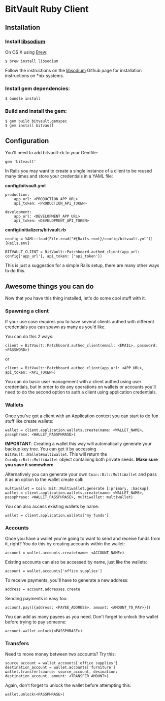 # BitVault Ruby Client

## Installation

### Install [libsodium](https://github.com/jedisct1/libsodium) 

On OS X using [Brew](http://brew.sh/):

    $ brew install libsodium

Follow the instructions on the [libsodium](https://github.com/jedisct1/libsodium) Github page for installation instructions on *nix systems.

### Install gem dependencies:

    $ bundle install

### Build and install the gem:

    $ gem build bitvault.gemspec
    $ gem install bitvault

## Configuration

You'll need to add bitvault-rb to your Gemfile:

    gem 'bitvault'

In Rails you may want to create a single instance of a client to be reused many times and store your credentials in a YAML file:

__config/bitvault.yml__

    production:
        app_url: <PRODUCTION_APP_URL>
        api_token: <PRODUCTION_API_TOKEN>
    
    development: 
        app_url: <DEVELOPMENT_APP_URL>
        api_token: <DEVELOPMENT_API_TOKEN>

__config/initializers/bitvault.rb__

    config = YAML::load(File.read("#{Rails.root}/config/bitvault.yml"))[Rails.env]

    BITVAULT_CLIENT = BitVault::Patchboard.authed_client(app_url: config['app_url'], api_token: ['api_token'])
    
This is just a suggestion for a simple Rails setup, there are many other ways to do this.

## Awesome things you can do

Now that you have this thing installed, let's do some cool stuff with it.

### Spawning a client

If your use case requires you to have several clients authed with different credentials you can spawn as many as you'd like.

You can do this 2 ways:
    
    client = BitVault::Patchboard.authed_client(email: <EMAIL>, password: <PASSWORD>)
    
or

    client = BitVault::Patchboard.authed_client(app_url: <APP_URL>, api_token: <API_TOKEN>)

You can do basic user management with a client authed using user credentials, but in order to do any operations on wallets or accounts you'll need to do the second option to auth a client using application credentials.

### Wallets

Once you've got a client with an Application context you can start to do fun stuff like create wallets:

    wallet = client.application.wallets.create(name: <WALLET_NAME>, passphrase: <WALLET_PASSPHRASE>)
    
__IMPORTANT__: Creating a wallet this way will automatically generate your backup key tree. You can get it by accessing `BitVault::Wallet#multiwallet`. This will return the `CoinOp::Bit::MultiWallet` object containing both private seeds. __Make sure you save it somewhere__.

Alternatively you can generate your own `Coin::Bit::MultiWallet` and pass it as an option to the wallet create call:

    multiwallet = Coin::Bit::Multiwallet.generate [:primary, :backup]
    wallet = client.application.wallets.create(name: <WALLET_NAME>, passphrase: <WALLET_PASSPHRASE>, multiwallet: multiwallet)
    
You can also access existing wallets by name:

    wallet = client.application.wallets['my funds']
    
### Accounts

Once you have a wallet you're going to want to send and receive funds from it, right? You do this by creating accounts within the wallet:

    account = wallet.accounts.create(name: <ACCOUNT_NAME>)
    
Existing accounts can also be accessed by name, just like the wallets:

    account = wallet.accounts['office supplies']
    
To receive payments, you'll have to generate a new address:

    address = account.addresses.create

Sending payments is easy too:

    account.pay([{address: <PAYEE_ADDRESS>, amount: <AMOUNT_TO_PAY>}])

You can add as many payees as you need.
Don't forget to unlock the wallet before trying to pay someone:

    account.wallet.unlock(<PASSPHRASE>)
    
### Transfers

Need to move money between two accounts? Try this:

    source_account = wallet.accounts['office supplies']
    destination_account = wallet.accounts['furniture']
    wallet.transfer(source: source_account, desination: destination_account, amount: <TRANSFER_AMOUNT>)
    
Again, don't forget to unlock the wallet before attempting this:

    wallet.unlock(<PASSPHRASE>)
    
